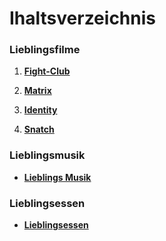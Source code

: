 # Ihaltsverzeichnis


### Lieblingsfilme

1. **[Fight-Club](filme/fight-club.md)**

2. **[Matrix](filme/Matrix.md)**

3. **[Identity](filme/identity.md)**

4. **[Snatch](filme/snatch.md)**


### Lieblingsmusik

+ **[Lieblings Musik](musik/musik.md)**

### Lieblingsessen

+ **[Lieblingsessen](essen/essen.md)**